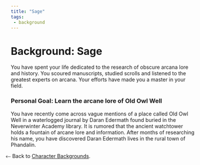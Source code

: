 ```yaml
---
title: "Sage"
tags:
 - background
---
```

# Background: Sage
You have spent your life dedicated to the research of obscure arcana lore and history. You scoured manuscripts, studied scrolls and listened to the greatest experts on arcana. Your efforts have made you a master in your field.

### Personal Goal: Learn the arcane lore of Old Owl Well
You have recently come across vague mentions of a place called Old Owl Well in a waterlogged journal by Daran Edermath found buried in the Neverwinter Academy library. It is rumored that the ancient watchtower holds a fountain of arcane lore and information. After months of researching his name, you have discovered Daran Edermath lives in the rural town of Phandalin.

⃪ Back to [Character Backgrounds](players/backgrounds).